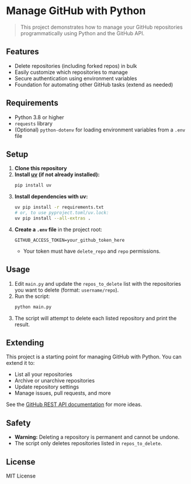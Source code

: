 # Manage GitHub with Python

>This project demonstrates how to manage your GitHub repositories programmatically using Python and the GitHub API.

## Features
- Delete repositories (including forked repos) in bulk
- Easily customize which repositories to manage
- Secure authentication using environment variables
- Foundation for automating other GitHub tasks (extend as needed)

## Requirements
- Python 3.8 or higher
- `requests` library
- (Optional) `python-dotenv` for loading environment variables from a `.env` file

## Setup
1. **Clone this repository**
2. **Install [uv](https://github.com/astral-sh/uv) (if not already installed):**
   ```bash
   pip install uv
   ```
3. **Install dependencies with uv:**
   ```bash
   uv pip install -r requirements.txt
   # or, to use pyproject.toml/uv.lock:
   uv pip install --all-extras .
   ```
4. **Create a `.env` file** in the project root:
   ```env
   GITHUB_ACCESS_TOKEN=your_github_token_here
   ```
   - Your token must have `delete_repo` and `repo` permissions.

## Usage
1. Edit `main.py` and update the `repos_to_delete` list with the repositories you want to delete (format: `username/repo`).
2. Run the script:
   ```bash
   python main.py
   ```
3. The script will attempt to delete each listed repository and print the result.

## Extending
This project is a starting point for managing GitHub with Python. You can extend it to:
- List all your repositories
- Archive or unarchive repositories
- Update repository settings
- Manage issues, pull requests, and more

See the [GitHub REST API documentation](https://docs.github.com/en/rest) for more ideas.

## Safety
- **Warning:** Deleting a repository is permanent and cannot be undone.
- The script only deletes repositories listed in `repos_to_delete`.

## License
MIT License
